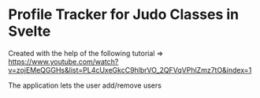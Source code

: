 # Profile Tracker for Judo Classes in Svelte

Created with the help of the following tutorial => https://www.youtube.com/watch?v=zojEMeQGGHs&list=PL4cUxeGkcC9hlbrVO_2QFVqVPhlZmz7tO&index=1

The application lets the user add/remove users
